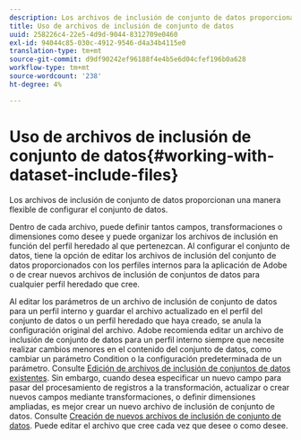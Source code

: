 ```yaml
---
description: Los archivos de inclusión de conjunto de datos proporcionan una manera flexible de configurar el conjunto de datos.
title: Uso de archivos de inclusión de conjunto de datos
uuid: 258226c4-22e5-4d9d-9044-8312709e0460
exl-id: 94044c85-030c-4912-9546-d4a34b4115e0
translation-type: tm+mt
source-git-commit: d9df90242ef96188f4e4b5e6d04cfef196b0a628
workflow-type: tm+mt
source-wordcount: '238'
ht-degree: 4%

---
```


# Uso de archivos de inclusión de conjunto de datos{#working-with-dataset-include-files}

Los archivos de inclusión de conjunto de datos proporcionan una manera flexible de configurar el conjunto de datos.

Dentro de cada archivo, puede definir tantos campos, transformaciones o dimensiones como desee y puede organizar los archivos de inclusión en función del perfil heredado al que pertenezcan. Al configurar el conjunto de datos, tiene la opción de editar los archivos de inclusión del conjunto de datos proporcionados con los perfiles internos para la aplicación de Adobe o de crear nuevos archivos de inclusión de conjuntos de datos para cualquier perfil heredado que cree.

Al editar los parámetros de un archivo de inclusión de conjunto de datos para un perfil interno y guardar el archivo actualizado en el perfil del conjunto de datos o un perfil heredado que haya creado, se anula la configuración original del archivo. Adobe recomienda editar un archivo de inclusión de conjunto de datos para un perfil interno siempre que necesite realizar cambios menores en el contenido del conjunto de datos, como cambiar un parámetro Condition o la configuración predeterminada de un parámetro. Consulte [Edición de archivos de inclusión de conjuntos de datos existentes](../../../../home/c-dataset-const-proc/c-dataset-inc-files/c-work-dataset-inc-files/t-edit-ex-dataset-inc-files.md#task-456c04e38ebc425fb35677a6bb6aa077). Sin embargo, cuando desea especificar un nuevo campo para pasar del procesamiento de registros a la transformación, actualizar o crear nuevos campos mediante transformaciones, o definir dimensiones ampliadas, es mejor crear un nuevo archivo de inclusión de conjunto de datos. Consulte [Creación de nuevos archivos de inclusión de conjunto de datos](../../../../home/c-dataset-const-proc/c-dataset-inc-files/c-work-dataset-inc-files/t-create-new-dataset-inc-files.md#task-b29f30605c374a6ca747ac843337b06e). Puede editar el archivo que cree cada vez que desee o como desee.
